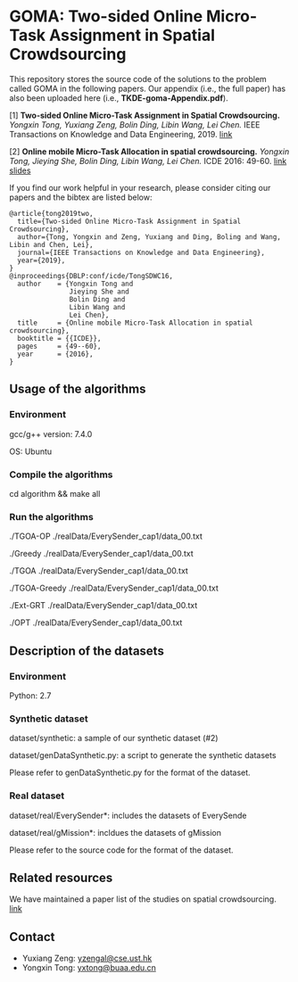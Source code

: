 GOMA: Two-sided Online Micro-Task Assignment in Spatial Crowdsourcing
========================================================================

This repository stores the source code of the solutions to the problem called GOMA in the following papers. Our appendix (i.e., the full paper) has also been uploaded here (i.e., **TKDE-goma-Appendix.pdf**).

[1] **Two-sided Online Micro-Task Assignment in Spatial Crowdsourcing.**
*Yongxin Tong, Yuxiang Zeng, Bolin Ding, Libin Wang, Lei Chen.* IEEE Transactions on Knowledge and Data Engineering, 2019. [link](https://doi.org/10.1109/TKDE.2019.2948863)
 
[2] **Online mobile Micro-Task Allocation in spatial crowdsourcing.**
*Yongxin Tong, Jieying She, Bolin Ding, Libin Wang, Lei Chen.* ICDE 2016: 49-60. [link](https://doi.org/10.1109/ICDE.2016.7498228) [slides](http://yongxintong.group/static/paper/2016/ICDE2016_Online%20Mobile%20Micro-Task%20Allocation%20in%20Spatial_Slides.pptx)
  
If you find our work helpful in your research, please consider citing our papers and the bibtex are listed below:
```  
@article{tong2019two,  
  title={Two-sided Online Micro-Task Assignment in Spatial Crowdsourcing},  
  author={Tong, Yongxin and Zeng, Yuxiang and Ding, Boling and Wang, Libin and Chen, Lei},  
  journal={IEEE Transactions on Knowledge and Data Engineering},  
  year={2019},  
}  
@inproceedings{DBLP:conf/icde/TongSDWC16,
  author    = {Yongxin Tong and
               Jieying She and
               Bolin Ding and
               Libin Wang and
               Lei Chen},
  title     = {Online mobile Micro-Task Allocation in spatial crowdsourcing},
  booktitle = {{ICDE}},
  pages     = {49--60},
  year      = {2016},
}
```  

Usage of the algorithms
---------------

### Environment

gcc/g++ version: 7.4.0 

OS: Ubuntu

### Compile the algorithms

cd algorithm && make all


### Run the algorithms

./TGOA-OP ./realData/EverySender\_cap1/data\_00.txt

./Greedy ./realData/EverySender\_cap1/data\_00.txt

./TGOA ./realData/EverySender\_cap1/data\_00.txt

./TGOA-Greedy ./realData/EverySender\_cap1/data\_00.txt

./Ext-GRT ./realData/EverySender\_cap1/data\_00.txt

./OPT ./realData/EverySender\_cap1/data\_00.txt

Description of the datasets
---------------

### Environment

Python: 2.7

### Synthetic dataset

dataset/synthetic: a sample of our synthetic dataset (\#2)

dataset/genDataSynthetic.py: a script to generate the synthetic datasets

Please refer to genDataSynthetic.py for the format of the dataset.

### Real dataset

dataset/real/EverySender*: includes the datasets of EverySende 

dataset/real/gMission*: incldues the datasets of gMission

Please refer to the source code for the format of the dataset.

Related resources
------------------------
We have maintained a paper list of the studies on spatial crowdsourcing. [link](https://github.com/BUAA-BDA/SpatialCrowdsourcing-Survey)


Contact
------------
- Yuxiang Zeng: yzengal@cse.ust.hk
- Yongxin Tong: yxtong@buaa.edu.cn

